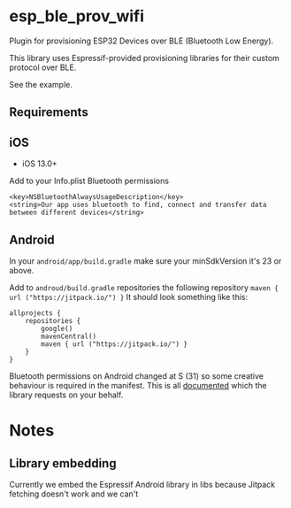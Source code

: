 
# esp_ble_prov_wifi

Plugin for provisioning ESP32 Devices over BLE (Bluetooth Low Energy).

This library uses Espressif-provided provisioning libraries for their custom
protocol over BLE.

See the example.

## Requirements

## iOS
 - iOS 13.0+

Add to your Info.plist Bluetooth permissions
```
<key>NSBluetoothAlwaysUsageDescription</key>
<string>Our app uses bluetooth to find, connect and transfer data between different devices</string>
```

## Android

In your `android/app/build.gradle` make sure your minSdkVersion it's 23 or above.

Add to `androud/build.gradle` repositories the following repository `maven { url ("https://jitpack.io/") }`
It should look something like this:

```
allprojects {
    repositories {
        google()
        mavenCentral()
        maven { url ("https://jitpack.io/") }
    }
}
```

Bluetooth permissions on Android changed at S (31) so some creative behaviour is
required in the manifest. This is all [documented](https://developer.android.com/guide/topics/connectivity/bluetooth/permissions) which the library requests on your behalf.

# Notes

## Library embedding

Currently we embed the Espressif Android library in libs because Jitpack
fetching doesn't work and we can't 

   

